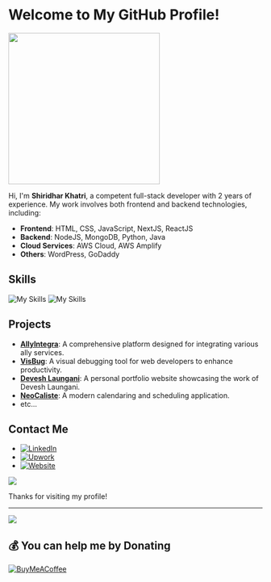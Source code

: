 # Welcome to My GitHub Profile!

  
<img src="https://camo.githubusercontent.com/19db51af5f90f1b152bc0b9078f5fe97053955be5074f03f17019c70345bdcdb/68747470733a2f2f6d69726f2e6d656469756d2e636f6d2f6d61782f313336302f302a37513379765349765f7430696f4a2d5a2e676966" width="300">
  
Hi, I'm **Shiridhar Khatri**, a competent full-stack developer with 2 years of experience. My work involves both frontend and backend technologies, including:

- **Frontend**: HTML, CSS, JavaScript, NextJS, ReactJS
- **Backend**: NodeJS, MongoDB, Python, Java
- **Cloud Services**: AWS Cloud, AWS Amplify
- **Others**: WordPress, GoDaddy

## Skills
![My Skills](https://skillicons.dev/icons?i=js,html,css,nextjs,react,bootstrap,tailwind,nodej)
![My Skills](https://skillicons.dev/icons?i=mongodb,java,python,aws,cloudflare,wordpress,github,git)

## Projects
- [**AllyIntegra**](https://www.allyintegra.com/): A comprehensive platform designed for integrating various ally services.
- [**VisBug**](https://visbug.com/): A visual debugging tool for web developers to enhance productivity.
- [**Devesh Laungani**](https://deveshlaungani.com/): A personal portfolio website showcasing the work of Devesh Laungani.
- [**NeoCaliste**](https://neocaliste.com/): A modern calendaring and scheduling application.
- etc...

## Contact Me
- [![LinkedIn](https://img.shields.io/badge/LinkedIn-0077B5?style=flat&logo=linkedin&logoColor=white)](https://www.linkedin.com/in/shiridharkhatri/)
- [![Upwork](https://img.shields.io/badge/Upwork-6FDA44?style=flat&logo=upwork&logoColor=white)](https://www.upwork.com/freelancers/~01241e90d934b26b94)
- [![Website](https://img.shields.io/badge/Website-000000?style=flat&logo=About.me&logoColor=white)](https://shiridhar.com.np)

![](https://github-readme-stats.vercel.app/api/top-langs/?username=shiridharKhatri&theme=dark&hide_border=false&include_all_commits=true&count_private=true&layout=compact)

Thanks for visiting my profile!


---
[![](https://visitcount.itsvg.in/api?id=shiridharKhatri&icon=0&color=0)](https://visitcount.itsvg.in)

  ## 💰 You can help me by Donating
  [![BuyMeACoffee](https://img.shields.io/badge/Buy%20Me%20a%20Coffee-ffdd00?style=for-the-badge&logo=buy-me-a-coffee&logoColor=black)](https://buymeacoffee.com/shiridharkn) 

  

